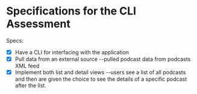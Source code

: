 # Specifications for the CLI Assessment

Specs:
- [x] Have a CLI for interfacing with the application
- [x] Pull data from an external source --pulled podcast data from podcasts XML feed
- [x] Implement both list and detail views --users see a list of all podcasts and then are given the choice to see the details of a specific podcast after the list.
